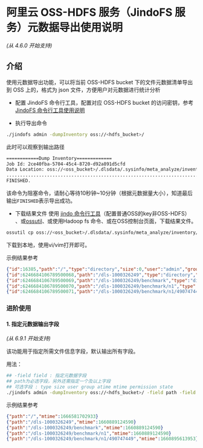 # 阿里云 OSS-HDFS 服务（JindoFS 服务）元数据导出使用说明
*(从 4.6.0 开始支持)*

## 介绍
使用元数据导出功能，可以将当前 OSS-HDFS bucket 下的文件元数据清单导出到 OSS 上的，格式为 json 文件，方便用户对元数据进行统计分析    

* 配置 JindoFS 命令行工具，配置对应 OSS-HDFS bucket 的访问密钥，参考 [JindoFS 命令行工具使用说明](../jindofs/jindofs_client_tools.md) 

* 执行导出命令
```bash
./jindofs admin -dumpInventory oss://<hdfs_bucket>/
```

此时可以观察到输出路径
```bash
============Dump Inventory=============
Job Id: 2ce40fba-5704-45c4-8720-d92a891d5cfd
Data Location: oss://<oss_bucket>/.dlsdata/.sysinfo/meta_analyze/inventory/1666584461201.2ce40fba-5704-45c4-8720-d92a891d5cfd
.....................................................................................................................
FINISHED.
```
该命令为阻塞命令，请耐心等待10秒钟~10分钟（根据元数据量大小），知道最后输出```FINISHED```表示导出成功。

* 下载结果文件
使用 [jindo 命令行工具](usages/oss_jindo_cli.md)（配置普通OSS的key非OSS-HDFS） 、或[ossutil](https://help.aliyun.com/document_detail/50452.html)、或使用Hadoop fs 命令、或在OSS控制台页面，下载结果文件。

```bash
ossutil cp oss://<oss_bucket>/.dlsdata/.sysinfo/meta_analyze/inventory/1666584461201.2ce40fba-5704-45c4-8720-d92a891d5cfd ./
```
下载到本地，使用vi/vim打开即可。

示例结果参考
```json
{"id":16385,"path":"/","type":"directory","size":0,"user":"admin","group":"supergroup","atime":0,"mtime":1666581702933,"permission":511,"state":1}
{"id":6246684106789500068,"path":"/dls-1000326249","type":"directory","size":0,"user":"hadoop","group":"supergroup","atime":0,"mtime":1660889124590,"permission":511,"state":0}
{"id":6246684106789500069,"path":"/dls-1000326249/benchmark","type":"directory","size":0,"user":"hadoop","group":"supergroup","atime":0,"mtime":1660889124590,"permission":511,"state":0}
{"id":6246684106789500070,"path":"/dls-1000326249/benchmark/n1","type":"directory","size":0,"user":"hadoop","group":"supergroup","atime":0,"mtime":1660889124590,"permission":511,"state":0}
{"id":6246684106789500071,"path":"/dls-1000326249/benchmark/n1/490747449","type":"directory","size":0,"user":"hadoop","group":"supergroup","atime":0,"mtime":1660895613953,"permission":511,"state":0}
```


### 进阶使用

#### 1. 指定元数据输出字段
*(从 6.9.1 开始支持)*

该功能用于指定所需文件信息字段，默认输出所有字段。

用法：
```bash
## -field field : 指定元数据字段
## path为必选字段，另外还需指定一个及以上字段
## 可选字段 : type size user group atime mtime permission state
./jindofs admin -dumpInventory oss://<hdfs_bucket>/ -field path -field mtime
```

示例结果参考
```json
{"path":"/","mtime":1666581702933}
{"path":"/dls-1000326249","mtime":1660889124590}
{"path":"/dls-1000326249/benchmark","mtime":1660889124590}
{"path":"/dls-1000326249/benchmark/n1","mtime":1660889124590}
{"path":"/dls-1000326249/benchmark/n1/490747449","mtime":1660895613953}
```
